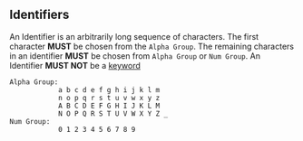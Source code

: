 ## Identifiers

An Identifier is an arbitrarily long sequence of characters. The first character **MUST** be chosen from the `Alpha Group`. The remaining characters in an identifier **MUST** be chosen from `Alpha Group` or `Num Group`. An Identifier **MUST NOT** be a [keyword](./001_keywords.html)

```
Alpha Group:
            a b c d e f g h i j k l m
            n o p q r s t u v w x y z
            A B C D E F G H I J K L M
            N O P Q R S T U V W X Y Z _
Num Group:
            0 1 2 3 4 5 6 7 8 9
```
